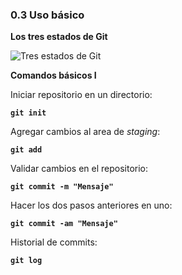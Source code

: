 ### 0.3 Uso básico

**Los tres estados de Git**

![Tres estados de Git](https://git-scm.com/figures/18333fig0106-tn.png)

**Comandos básicos I**

Iniciar repositorio en un directorio:

**`git init`**

Agregar cambios al area de *staging*:

**`git add`**

Validar cambios en el repositorio:

**`git commit -m "Mensaje"`**

Hacer los dos pasos anteriores en uno:

**`git commit -am "Mensaje"`**

Historial de commits:

**`git log`**